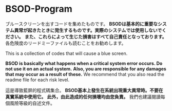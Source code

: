 # BSOD-Program

ブルースクリーンを出すコードを集めたものです。
**BSODは基本的に重要なシステム異常が起きたときに発生するものです。実際のシステムでは使用しないでください。**
**また、これらによって生じた損害はすべて自己責任となっております。**
各危険度のリードミーファイルも読むことをお勧めします。

This is a collection of codes that will cause a blue screen.

**BSOD is basically what happens when a critical system error occurs. Do not use it on an actual system.**
**Also, you are responsible for any damages that may occur as a result of these.**
We recommend that you also read the readme file for each risk level.

這是導致藍屏的程式碼集合。
**BSOD基本上發生在系統出現重大異常時。不要在真實系統中使用它。**
**此外，由此造成的任何損壞均由您負責。**
我們也建議閱讀每個風險等級的自述文件。
